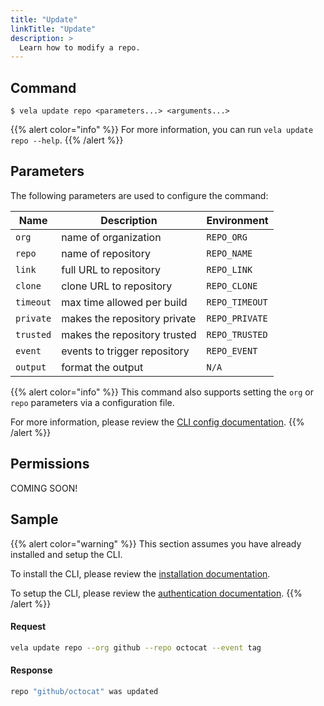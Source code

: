```yaml
---
title: "Update"
linkTitle: "Update"
description: >
  Learn how to modify a repo.
---
```


## Command

```
$ vela update repo <parameters...> <arguments...>
```

{{% alert color="info" %}}
For more information, you can run `vela update repo --help`.
{{% /alert %}}

## Parameters

The following parameters are used to configure the command:

| Name      | Description                  | Environment    |
| --------- | ---------------------------- | -------------- |
| `org`     | name of organization         | `REPO_ORG`     |
| `repo`    | name of repository           | `REPO_NAME`    |
| `link`    | full URL to repository       | `REPO_LINK`    |
| `clone`   | clone URL to repository      | `REPO_CLONE`   |
| `timeout` | max time allowed per build   | `REPO_TIMEOUT` |
| `private` | makes the repository private | `REPO_PRIVATE` |
| `trusted` | makes the repository trusted | `REPO_TRUSTED` |
| `event`   | events to trigger repository | `REPO_EVENT`   |
| `output`  | format the output            | `N/A`          |

{{% alert color="info" %}}
This command also supports setting the `org` or `repo` parameters via a configuration file.

For more information, please review the [CLI config documentation](/docs/cli/config).
{{% /alert %}}

## Permissions

COMING SOON!

## Sample

{{% alert color="warning" %}}
This section assumes you have already installed and setup the CLI.

To install the CLI, please review the [installation documentation](/docs/cli/install).

To setup the CLI, please review the [authentication documentation](/docs/cli/authentication).
{{% /alert %}}

#### Request

```sh
vela update repo --org github --repo octocat --event tag
```

#### Response

```sh
repo "github/octocat" was updated
```
